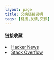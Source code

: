 ```yaml
---
layout: page
title: 交换链接说明
tags: [链接,友情,交换]
---
```



#### 链接收藏
<li>
<a href="https://news.ycombinator.com/">
  Hacker News
</a>
</li>        
<li>
<a href="http://www.stackoverflow.com/">
  Stack Overflow
</a>
</li>
